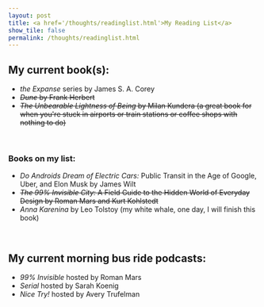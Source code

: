 ```yaml
---
layout: post
title: <a href='/thoughts/readinglist.html'>My Reading List</a>
show_tile: false
permalink: /thoughts/readinglist.html
---
```

<!-- markdownlint-disable-file MD026 -->

## My current book(s):

- *the Expanse* series by James S. A. Corey  
- ~~*Dune* by Frank Herbert~~  
- ~~*The Unbearable Lightness of Being* by Milan Kundera (a great book for when you're stuck in airports or train stations or coffee shops with nothing to do)~~  

<br>

### Books on my list:

- *Do Androids Dream of Electric Cars:* Public Transit in the Age of Google, Uber, and Elon Musk by James Wilt  
- ~~*The 99% Invisible City:* A Field Guide to the Hidden World of Everyday Design by Roman Mars and Kurt Kohlstedt~~  
- *Anna Karenina* by Leo Tolstoy (my white whale, one day, I will finish this book)  

<br>

## My current morning bus ride podcasts:

- *99% Invisible* hosted by Roman Mars  
- *Serial* hosted by Sarah Koenig  
- *Nice Try!* hosted by Avery Trufelman  
